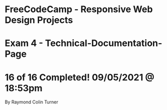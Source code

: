 # FreeCodeCamp - Responsive Web Design Projects 
# Exam 4 - Technical-Documentation-Page
# 16 of 16 Completed! 09/05/2021 @ 18:53pm
By Raymond Colin Turner
